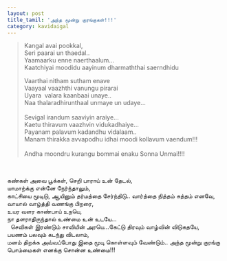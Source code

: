 ```yaml
---
layout: post
title_tamil: 'அந்த மூன்று குரங்குகள்!!!'
category: kavidaigal
---
```



<div id="english-poem"><blockquote><p>Kangal avai pookkal,&nbsp;<br />Seri paarai un thaedal..&nbsp;<br />Yaamaarku enne naerthaalum...&nbsp;<br />Kaatchiyai moodidu aayinum dharmaththai saerndhidu</p><div>Vaarthai nitham sutham enave&nbsp;<br />Vaayaal vaazhthi vanungu pirarai&nbsp;<br />Uyara&nbsp; valara kaanbaai unaye..&nbsp;<br />Naa thalaradhirunthaal unmaye un udaye...</div><div>&nbsp;</div><div>Sevigal irandum saaviyin araiye...&nbsp;<br />Kaetu thiravum vaazhvin vidukadhaiye...&nbsp;<br />Payanam palavum kadandhu vidalaam..&nbsp;<br />Manam thirakka avvapodhu idhai moodi kollavum vaendum!!!</div><div>&nbsp;</div><div>Andha moondru kurangu bommai enaku Sonna Unmai!!!!</div></blockquote><p>&nbsp;</p><div id="tamil-poem">கண்கள் அவை பூக்கள், செறி பாராய் உன் தேடல்,<br />யாமாற்க்கு என்னே நேர்ந்தாலும்,<br />காட்சியை மூடிடு, ஆயினும் தர்மத்தை சேர்ந்திடு.. வார்த்தை நித்தம் சுத்தம் எனவே,<br />வாயால் வாழ்த்தி வணங்கு பிறரை,<br />உயர வளர காண்பாய் உநயெ,<br />நா தளராதிருந்தால் உண்மை உன் உடயே...<br />&nbsp; செவிகள் இரண்டும் சாவியின் அரயெ...கேட்டு திரவும் வாழ்வின் விடுகதயே,<br />பயணம் பலவும் கடந்து விடலாம்,<br />மனம் திறக்க அவ்வப்போது இதை மூடி கொள்ளவும் வேண்டும்.. அந்த மூன்று குரங்கு பொம்மைகள் எனக்கு சொன்ன உண்மை!!!</div></div>
